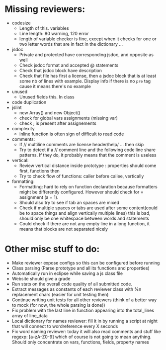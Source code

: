 Missing reviewers:
==================

- codesize
	- Length of this. variables
	- Line length: 80 warning, 120 error
	- length of variable checker is fine, except when it checks for one or two letter words that are in fact in the dictionary ... 
- jsdoc
	- Private and protected have corresponding jsdoc, and opposite as well
	- Check jsdoc format and accepted @ statements
	- Check that jsdoc block have description
	- Check that file has first a license, then a jsdoc block that is at least some nb of lines with example. Display info if there is no `pre` tag cause it means there's no example
- unused
	- Unused fields this. In class
- code duplication
- jslint
	- new Array() and new Object()
	- check for global vars assignments (missing var)
	- check ; is present after assignements
- complexity
	- inline function is often sign of difficult to read code
- comments:
	- If // multiline comments are license header/help/ ... then skip
	- Try to detect if a // comment line and the following code line share patterns. If they do, it probably means that the comment is useless
- vertical:
	- Review vertical distance inside prototype : properties should come first, functions then
	- Try to check flow of functions: caller before callee, vertically
- formatting:
	- Formatting: hard to rely on function declaration because formatters might be differently configured. However should check for = assignment (a = 1).
	- Should also try to see if tab an spaces are mixed
	- Check if multiple spaces or tabs are used after some content(could be to space things and align vertically multiple lines) this is bad, should only be one whitespace between words and statements
	- Could check if there are not any empty line in a long function, it means that blocks are not separated nicely

Other misc stuff to do:
=======================

- Make reviewer expose configs so this can be configured before running
- Class parsing (Parse prototype and all its functions and properties)
- Automatically run in eclipse while saving a js class file
- Website should give a grade
- Run stats on the overall code quality of all submitted code.
- Extract messages as constants of each reviewer class with %n replacement chars (easier for unit testing then)
- Continue writing unit tests for all other reviewers (think of a better way to mock (for now, the whole parsing is done))
- Fix problem with the last line in function appearing into the total_lines array of line_data
- Local dictionary for names reviewer: fill it in by running a script at night that will connect to wordreference every X seconds
- Fix word naming reviewer: today it will also read comments and stuff like regexp: [a-zA-Z0-9] which of course is not going to mean anything. Should only concentrate on vars, functions, fields, property names